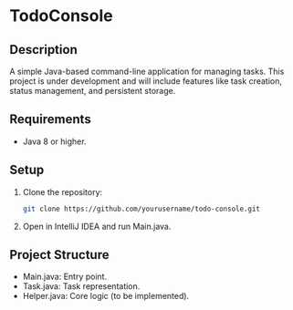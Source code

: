 # TodoConsole

## Description
A simple Java-based command-line application for managing tasks. This project is under development and will include features like task creation, status management, and persistent storage.

## Requirements
- Java 8 or higher.

## Setup
1. Clone the repository:
   ```bash
   git clone https://github.com/yourusername/todo-console.git
2. Open in IntelliJ IDEA and run Main.java.

## Project Structure
- Main.java: Entry point.
- Task.java: Task representation.
- Helper.java: Core logic (to be implemented).